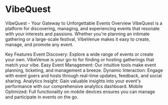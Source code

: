 # VibeQuest

VibeQuest - Your Gateway to Unforgettable Events
Overview
VibeQuest is a platform for discovering, managing, and experiencing events that resonate with your interests and passions. Whether you're planning an intimate gathering or a large-scale festival, VibeVenue makes it easy to create, manage, and promote any event.

Key Features
Event Discovery: Explore a wide range of events or create your own. VibeVenue is your go-to for finding or hosting gatherings that match your vibe.
Easy Event Management: Our intuitive tools make event planning, ticketing, and management a breeze.
Dynamic Interaction: Engage with event goers and hosts through real-time updates, feedback, and social sharing.
Analytics Insight: Gain valuable insights into your event's performance with our comprehensive analytics dashboard.
Mobile Optimized: Full functionality on mobile devices ensures you can manage and participate in events on the go.
